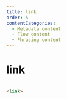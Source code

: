```yaml
---
title: link
order: 5
contentCategories:
  - Metadata content
  - Flow content
  - Phrasing content
---
```

# link

```html

<link>

```
